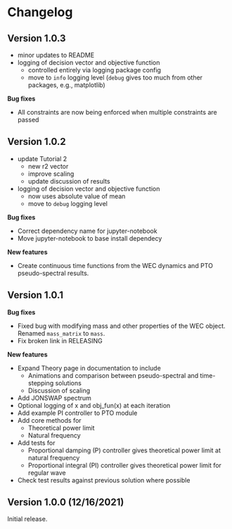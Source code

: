 
# Changelog

## Version 1.0.3

* minor updates to README
* logging of decision vector and objective function 
  * controlled entirely via logging package config
  * move to `info` logging level (`debug` gives too much from other packages, e.g., matplotlib)

**Bug fixes**

* All constraints are now being enforced when multiple constraints are passed


## Version 1.0.2

* update Tutorial 2
    * new r2 vector
    * improve scaling
    * update discussion of results
* logging of decision vector and objective function
    * now uses absolute value of mean
    * move to `debug` logging level

**Bug fixes**

* Correct dependency name for jupyter-notebook
* Move jupyter-notebook to base install dependecy

**New features**

* Create continuous time functions from the WEC dynamics and PTO pseudo-spectral results.


## Version 1.0.1

**Bug fixes**

* Fixed bug with modifying mass and other properties of the WEC object. Renamed `mass_matrix` to `mass`.
* Fix broken link in RELEASING

**New features**

* Expand Theory page in documentation to include
    * Animations and comparison between pseudo-spectral and time-stepping solutions
    * Discussion of scaling
* Add JONSWAP spectrum
* Optional logging of x and obj_fun(x) at each iteration
* Add example PI controller to PTO module
* Add core methods for
    * Theoretical power limit
    * Natural frequency
* Add tests for
    * Proportional damping (P) controller gives theoretical power limit at natural frequency
    * Proportional integral (PI) controller gives theoretical power limit for regular wave
* Check test results against previous solution where possible

## Version 1.0.0 (12/16/2021)
Initial release.
